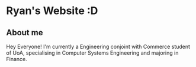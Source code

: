 # Ryan's Website :D
## About me
Hey Everyone! I'm currently a Engineering conjoint with Commerce student of UoA, specialising in Computer Systems Engineering and majoring in Finance.
